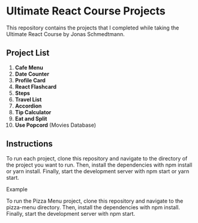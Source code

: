 # Ultimate React Course Projects

This repository contains the projects that I completed while taking the Ultimate React Course by Jonas Schmedtmann.

## Project List

1. **Cafe Menu**
2. **Date Counter**
3. **Profile Card**
4. **React Flashcard**
5. **Steps**
6. **Travel List**
7. **Accordion**
8. **Tip Calculator**
9. **Eat and Split**
10. **Use Popcord** (Movies Database)

## Instructions

To run each project, clone this repository and navigate to the directory of the project you want to run. Then, install the dependencies with npm install or yarn install. Finally, start the development server with npm start or yarn start.

Example

To run the Pizza Menu project, clone this repository and navigate to the pizza-menu directory. Then, install the dependencies with npm install. Finally, start the development server with npm start.
